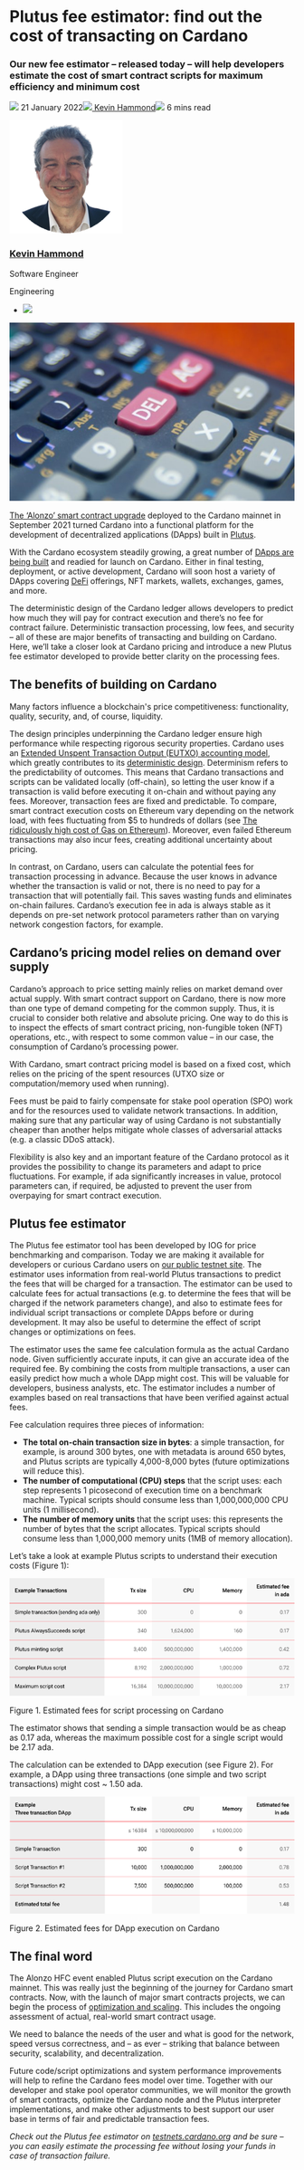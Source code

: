 # Plutus fee estimator: find out the cost of transacting on Cardano
### **Our new fee estimator – released today – will help developers estimate the cost of smart contract scripts for maximum efficiency and minimum cost** 
![](img/2022-01-21-plutus-fee-estimator-find-out-the-cost-of-transacting-on-cardano.002.png) 21 January 2022![](img/2022-01-21-plutus-fee-estimator-find-out-the-cost-of-transacting-on-cardano.002.png)[ Kevin Hammond](tmp//en/blog/authors/kevin-hammond/page-1/)![](img/2022-01-21-plutus-fee-estimator-find-out-the-cost-of-transacting-on-cardano.003.png) 6 mins read

![Kevin Hammond](img/2022-01-21-plutus-fee-estimator-find-out-the-cost-of-transacting-on-cardano.004.png)[](tmp//en/blog/authors/kevin-hammond/page-1/)
### [**Kevin Hammond**](tmp//en/blog/authors/kevin-hammond/page-1/)
Software Engineer

Engineering

- ![](img/2022-01-21-plutus-fee-estimator-find-out-the-cost-of-transacting-on-cardano.005.png)[](https://twitter.com/inputoutputhk "Twitter")

![Plutus fee estimator: find out the cost of transacting on Cardano](img/2022-01-21-plutus-fee-estimator-find-out-the-cost-of-transacting-on-cardano.006.jpeg)

[The ‘Alonzo’ smart contract upgrade](https://iohk.io/en/blog/posts/2021/09/12/today-will-feel-like-a-destination-yet-a-new-exciting-journey-begins/) deployed to the Cardano mainnet in September 2021 turned Cardano into a functional platform for the development of decentralized applications (DApps) built in [Plutus](https://iohk.io/en/blog/posts/2021/04/13/plutus-what-you-need-to-know/).

With the Cardano ecosystem steadily growing, a great number of [DApps are being built](https://twitter.com/InputOutputHK/status/1475107377775099910?s=20) and readied for launch on Cardano. Either in final testing, deployment, or active development, Cardano will soon host a variety of DApps covering [DeFi](https://iohk.io/en/blog/posts/2022/01/10/defi-demystified/) offerings, NFT markets, wallets, exchanges, games, and more.

The deterministic design of the Cardano ledger allows developers to predict how much they will pay for contract execution and there’s no fee for contract failure. Deterministic transaction processing, low fees, and security – all of these are major benefits of transacting and building on Cardano. Here, we’ll take a closer look at Cardano pricing and introduce a new Plutus fee estimator developed to provide better clarity on the processing fees.
## **The benefits of building on Cardano**
Many factors influence a blockchain's price competitiveness: functionality, quality, security, and, of course, liquidity.

The design principles underpinning the Cardano ledger ensure high performance while respecting rigorous security properties. Cardano uses an [Extended Unspent Transaction Output (EUTXO) accounting model](https://iohk.io/en/blog/posts/2021/03/12/cardanos-extended-utxo-accounting-model-part-2/), which greatly contributes to its [deterministic design](https://iohk.io/en/blog/posts/2021/09/06/no-surprises-transaction-validation-on-cardano/). Determinism refers to the predictability of outcomes. This means that Cardano transactions and scripts can be validated locally (off-chain), so letting the user know if a transaction is valid before executing it on-chain and without paying any fees. Moreover, transaction fees are fixed and predictable. To compare, smart contract execution costs on Ethereum vary depending on the network load, with fees fluctuating from $5 to hundreds of dollars (see [The ridiculously high cost of Gas on Ethereum](https://coingeek.com/the-ridiculously-high-cost-of-gas-on-ethereum/)). Moreover, even failed Ethereum transactions may also incur fees, creating additional uncertainty about pricing.

In contrast, on Cardano, users can calculate the potential fees for transaction processing in advance. Because the user knows in advance whether the transaction is valid or not, there is no need to pay for a transaction that will potentially fail. This saves wasting funds and eliminates on-chain failures. Cardano’s execution fee in ada is always stable as it depends on pre-set network protocol parameters rather than on varying network congestion factors, for example.
## **Cardano’s pricing model relies on demand over supply**
Cardano’s approach to price setting mainly relies on market demand over actual supply. With smart contract support on Cardano, there is now more than one type of demand competing for the common supply. Thus, it is crucial to consider both relative and absolute pricing. One way to do this is to inspect the effects of smart contract pricing, non-fungible token (NFT) operations, etc., with respect to some common value – in our case, the consumption of Cardano’s processing power. 

With Cardano, smart contract pricing model is based on a fixed cost, which relies on the pricing of the spent resources (UTXO size or computation/memory used when running). 

Fees must be paid to fairly compensate for stake pool operation (SPO) work and for the resources used to validate network transactions. In addition, making sure that any particular way of using Cardano is not substantially cheaper than another helps mitigate whole classes of adversarial attacks (e.g. a classic DDoS attack).

Flexibility is also key and an important feature of the Cardano protocol as it provides the possibility to change its parameters and adapt to price fluctuations. For example, if ada significantly increases in value, protocol parameters can, if required, be adjusted to prevent the user from overpaying for smart contract execution. 
## **Plutus fee estimator**
The Plutus fee estimator tool has been developed by IOG for price benchmarking and comparison. Today we are making it available for developers or curious Cardano users on [our public testnet site](https://testnets.cardano.org/en/testnets/cardano/tools/2021-09-06__12-00-00_plutus-fee-estimator.md/). The estimator uses information from real-world Plutus transactions to predict the fees that will be charged for a transaction. The estimator can be used to calculate fees for actual transactions (e.g. to determine the fees that will be charged if the network parameters change), and also to estimate fees for individual script transactions or complete DApps before or during development. It may also be useful to determine the effect of script changes or optimizations on fees.

The estimator uses the same fee calculation formula as the actual Cardano node. Given sufficiently accurate inputs, it can give an accurate idea of the required fee. By combining the costs from multiple transactions, a user can easily predict how much a whole DApp might cost. This will be valuable for developers, business analysts, etc. The estimator includes a number of examples based on real transactions that have been verified against actual fees.

Fee calculation requires three pieces of information:

- **The total on-chain transaction size in bytes**: a simple transaction, for example, is around 300 bytes, one with metadata is around 650 bytes, and Plutus scripts are typically 4,000-8,000 bytes (future optimizations will reduce this).
- **The number of computational (CPU) steps** that the script uses: each step represents 1 picosecond of execution time on a benchmark machine. Typical scripts should consume less than 1,000,000,000 CPU units (1 millisecond).
- **The number of memory units** that the script uses: this represents the number of bytes that the script allocates. Typical scripts should consume less than 1,000,000 memory units (1MB of memory allocation).

Let’s take a look at example Plutus scripts to understand their execution costs (Figure 1):

![Estimated fees for script processing on Cardano](img/2022-01-21-plutus-fee-estimator-find-out-the-cost-of-transacting-on-cardano.007.png)

Figure 1. Estimated fees for script processing on Cardano

The estimator shows that sending a simple transaction would be as cheap as 0.17 ada, whereas the maximum possible cost for a single script would be 2.17 ada. 

The calculation can be extended to DApp execution (see Figure 2). For example, a DApp using three transactions (one simple and two script transactions) might cost ~ 1.50 ada.

![Estimated fees for DApp execution on Cardano](img/2022-01-21-plutus-fee-estimator-find-out-the-cost-of-transacting-on-cardano.008.png)

Figure 2. Estimated fees for DApp execution on Cardano
## **The final word**
The Alonzo HFC event enabled Plutus script execution on the Cardano mainnet. This was really just the beginning of the journey for Cardano smart contracts. Now, with the launch of major smart contracts projects, we can begin the process of [optimization and scaling](https://iohk.io/en/blog/posts/2022/01/14/how-we-re-scaling-cardano-in-2022/). This includes the ongoing assessment of actual, real-world smart contract usage.

We need to balance the needs of the user and what is good for the network, speed versus correctness, and – as ever – striking that balance between security, scalability, and decentralization.

Future code/script optimizations and system performance improvements will help to refine the Cardano fees model over time. Together with our developer and stake pool operator communities, we will monitor the growth of smart contracts, optimize the Cardano node and the Plutus interpreter implementations, and make other adjustments to best support our user base in terms of fair and predictable transaction fees.

*Check out the Plutus fee estimator on [testnets.cardano.org](https://testnets.cardano.org/en/testnets/cardano/tools/2021-09-06__12-00-00_plutus-fee-estimator.md/) and be sure – you can easily estimate the processing fee without losing your funds in case of transaction failure.*
